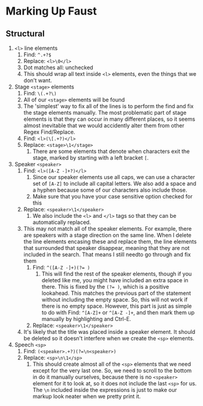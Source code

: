 # Marking Up Faust

## Structural
1. `<l>` line elements
   1. Find: `^.+?$`
   1. Replace: `<l>\0</l>`
   1. Dot matches all: unchecked
   1. This should wrap all text inside `<l>` elements, even the things that we don't want.
1. Stage `<stage>` elements
   1. Find: `\(.+?\)`
     1. All of our `<stage>` elements will be found
     1. The 'simplest' way to fix all of the lines is to perform the find and fix the stage elements manually. The most problematic part of stage elements is that they can occur in many different places, so it seems almost inevitable that we would accidently alter them from other Regex Find/Replace.
   1. Find: `<l>(\[.+?)</l>`
   1. Replace: `<stage>\1</stage>`
      1. There are some elements that denote when characters exit the stage, marked by starting with a left bracket `[`.
1. Speaker `<speaker>`
   1. Find: `<l>([A-Z -]+?)</l>`
      1. Since our speaker elements use all caps, we can use a character set of `[A-Z]` to include all capital letters. We also add a space and a hyphen because some of our characters also include those.
      1. Make sure that you have your case sensitive option checked for this
   1. Replace: `<speaker>\1</speaker>`
      1. We also include the `<l>` and `</l>` tags so that they can be automatically replaced.
   1. This may not match all of the speaker elements. For example, there are speakers with a stage direction on the same line. When I delete the line elements encasing these and replace them, the line elements that surrounded that speaker disappear, meaning that they are not included in the search. That means I still needto go through and fix them
      1. Find: `^([A-Z -]+)(?= )`
         1. This will find the rest of the speaker elements, though if you deleted like me, you might have included an extra space in there. This is fixed by the `(?= )`, which is a positive lookahead. This matches the previous part of the statement without including the empty space. So, this will not work if there is no empty space. However, this part is just as simple to do with Find: `^[A-Z]+` or `^[A-Z -]+`, and then mark them up manually by highlighting and Ctrl-E.
      1. Replace: `<speaker>\1</speaker>`
   1. It's likely that the title was placed inside a speaker element. It should be deleted so it doesn't interfere when we create the `<sp>` elements.
1. Speech `<sp>`
   1. Find: `(<speaker>.+?)(?=\n<speaker>)`
   1. Replace: `<sp>\n\1</sp>`
      1. This should create almost all of the `<sp>` elements that we need except for the very last one. So, we need to scroll to the bottom in do it manually ourselves, because there is no `<speaker>` element for it to look at, so it does not include the last `<sp>` for us. The `\n` included inside the expressions is just to make our markup look neater when we pretty print it.